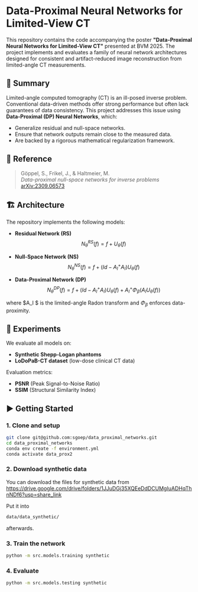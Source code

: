# Data-Proximal Neural Networks for Limited-View CT

This repository contains the code accompanying the poster **"Data-Proximal Neural Networks for Limited-View CT"** presented at BVM 2025. The project implements and evaluates a family of neural network architectures designed for consistent and artifact-reduced image reconstruction from limited-angle CT measurements.

## 🧠 Summary

Limited-angle computed tomography (CT) is an ill-posed inverse problem. Conventional data-driven methods offer strong performance but often lack guarantees of data consistency. This project addresses this issue using **Data-Proximal (DP) Neural Networks**, which:

- Generalize residual and null-space networks.
- Ensure that network outputs remain close to the measured data.
- Are backed by a rigorous mathematical regularization framework.

## 📖 Reference

> Göppel, S., Frikel, J., & Haltmeier, M.  
> *Data-proximal null-space networks for inverse problems*  
> [arXiv:2309.06573](https://arxiv.org/abs/2309.06573)

## 🏗️ Architecture

The repository implements the following models:

- **Residual Network (RS)**  
  $$N_θ^{RS}(f) = f + U_θ(f)$$

- **Null-Space Network (NS)**  
  $$N_θ^{NS}(f) = f + (Id - A_I^+ A_I) U_θ(f)$$

- **Data-Proximal Network (DP)**  
  $$N_θ^{DP}(f) = f + (Id - A_I^+ A_I) U_θ(f) + A_I^+ Φ_β(A_I U_θ(f))$$

where $A_I $ is the limited-angle Radon transform and $Φ_β$ enforces data-proximity.

## 🧪 Experiments

We evaluate all models on:

- **Synthetic Shepp-Logan phantoms**
- **LoDoPaB-CT dataset** (low-dose clinical CT data)

Evaluation metrics:

- **PSNR** (Peak Signal-to-Noise Ratio)
- **SSIM** (Structural Similarity Index)


## ▶️ Getting Started

### 1. Clone and setup

```bash
git clone git@github.com:sgoep/data_proximal_networks.git
cd data_proximal_networks
conda env create -f environment.yml
conda activate data_prox2
```

### 2. Download synthetic data

You can download the files for synthetic data from
https://drive.google.com/drive/folders/1JJuDGj35XQEeDdDCUMgIuADHqThnNDf6?usp=share_link

Put it into
```bash
data/data_synthetic/
```
afterwards.

### 3. Train the network

```bash
python -m src.models.training synthetic
```

### 4. Evaluate

```bash
python -m src.models.testing synthetic
```